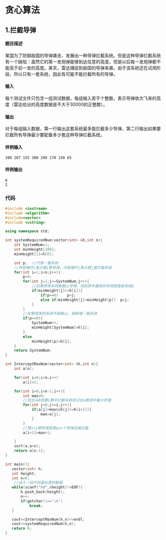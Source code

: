 # 贪心算法

## 1.拦截导弹

#### 题目描述

某国为了防御敌国的导弹袭击，发展出一种导弹拦截系统。但是这种导弹拦截系统有一个缺陷：虽然它的第一发炮弹能够到达任意的高度，但是以后每一发炮弹都不能高于前一发的高度。某天，雷达捕捉到敌国的导弹来袭。由于该系统还在试用阶段，所以只有一套系统，因此有可能不能拦截所有的导弹。



#### 输入

每个测试文件只包含一组测试数据，每组输入若干个整数，表示导弹依次飞来的高度（雷达给出的高度数据是不大于30000的正整数）。



#### 输出

对于每组输入数据，第一行输出这套系统最多能拦截多少导弹，第二行输出如果要拦截所有导弹最少要配备多少套这种导弹拦截系统。



#### 样例输入 

```plain
389 207 155 300 299 170 158 65
```

#### 样例输出 

```plain
6
2
```



### 代码

```cpp
#include <iostream>
#include <algorithm>
#include<vector>
#include <cstring>

using namespace std;

int systemRequiredNum(vector<int> &h,int n){
    int SystemNum=1;
    int minHeight[100];
    minHeight[1]=h[0];

    int p;  //代表一套系统
    //外层循环i表示第i颗导弹，内层循环j表示第j套拦截系统
    for(int i=1;i<n;i++){
        p=0;
        for(int j=1;j<=SystemNum;j++){
            //如果原来系统能截止导弹，找到其中最低的系统赋值给系统p
            if(minHeight[j]>=h[i]){
                if(p==0)    p=j;
                else if(minHeight[j]<minHeight[p])  p=j;
            }
        }
        //如果原来的系统不能截止，就新增一套系统
        if(p==0){
            SystemNum++;
            minHeight[SystemNum]=h[i];
        }
        else
            minHeight[p]=h[i];
    }
    return SystemNum;
}

int InterceptMaxNum(vector<int> &h,int n){
    int a[n];

    for(int i=0;i<n;i++)
        a[i]=1;

    for(int i=0;i<n-1;i++){
        int max=0;
        //找出从0到第i颗中拦截系统标记在a数组中最大的值
        for(int j=0;j<=i;j++){
            if(a[j]>max&&h[j]>=h[i+1]){
                max=a[j];
            }
        }
        //第i+1颗导弹是第pos个导弹后被拦截
        a[i+1]=max+1;

    }
    sort(a,a+n);
    return a[n-1];
}

int main(){
   vector<int> h;
   int height;
   int n=0;
    //读入一组不知道长度的数据
   while(scanf("%d",&height)!=EOF){
       h.push_back(height);
       n++;
       if(getchar()=='\n')
           break;
   }

   cout<<InterceptMaxNum(h,n)<<endl;
   cout<<systemRequiredNum(h,n);
   return 0;
}
```

